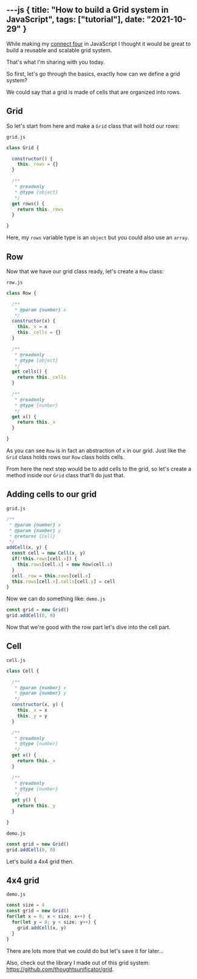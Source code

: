 ---js
{
  title: "How to build a Grid system in JavaScript",
  tags: ["tutorial"],
  date: "2021-10-29"
}
---


While making my [connect four](https://github.com/thoughtsunificator/userinterface.js-puissance4) in JavaScript I thought it would be great to build a reusable and scalable grid system.

That's what I'm sharing with you today.

So first, let's go through the basics, exactly how can we define a grid system?

We could say that a grid is made of cells that are organized into rows.

## Grid

So let's start from here and make a ``Grid`` class that will hold our rows:

``grid.js``
```javascript
class Grid {

  constructor() {
    this._rows = {}
  }

  /**
   * @readonly
   * @type {object}
   */
  get rows() {
    return this._rows
  }

}
```

Here, my ``rows`` variable type is an ``object`` but you could also use an ``array``.

## Row

Now that we have our grid class ready, let's create a ``Row`` class:

``row.js``
```javascript
class Row {

  /**
   * @param {number} x
   */
  constructor(x) {
    this._x = x
    this._cells = {}
  }

  /**
   * @readonly
   * @type {object}
   */
  get cells() {
    return this._cells
  }

  /**
   * @readonly
   * @type {number}
   */
  get x() {
    return this._x
  }

}
```

As you can see ``Row`` is in fact an abstraction of ``x`` in our grid. Just like the ``Grid`` class holds rows our ``Row`` class holds cells.

From here the next step would be to add cells to the grid, so let's create a method inside our ``Grid`` class that'll do just that.

## Adding cells to our grid

``grid.js``
```javascript
/**
 * @param {number} x
 * @param {number} y
 * @returns {Cell}
 */
addCell(x, y) {
  const cell = new Cell(x, y)
  if(!this.rows[cell.x]) {
    this.rows[cell.x] = new Row(cell.x)
  }
  cell._row = this.rows[cell.x]
  this.rows[cell.x].cells[cell.y] = cell
}
```

Now we can do something like:
``demo.js``
```javascript
const grid = new Grid()
grid.addCell(0, 0)
```

Now that we're good with the row part let's dive into the cell part.

## Cell

``cell.js``
```javascript
class Cell {

  /**
   * @param {number} x
   * @param {number} y
   */
  constructor(x, y) {
    this._x = x
    this._y = y
  }

  /**
   * @readonly
   * @type {number}
   */
  get x() {
    return this._x
  }

  /**
   * @readonly
   * @type {number}
   */
  get y() {
    return this._y
  }

}
```

``demo.js``
```javascript
const grid = new Grid()
grid.addCell(0, 0)
```

Let's build a 4x4 grid then.

## 4x4 grid

``demo.js``
```javascript
const size = 4
const grid = new Grid()
for(let x = 0; x < size; x++) {
  for(let y = 0; y < size; y++) {
    grid.addCell(x, y)
  }
}
```

There are lots more that we could do but let's save it for later...

Also, check out the library I made out of this grid system: https://github.com/thoughtsunificator/grid.

